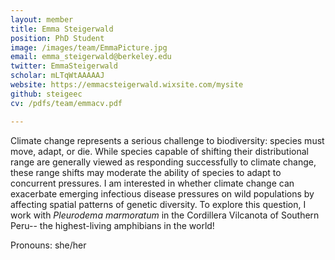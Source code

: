 ```yaml
---
layout: member
title: Emma Steigerwald
position: PhD Student
image: /images/team/EmmaPicture.jpg
email: emma_steigerwald@berkeley.edu
twitter: EmmaSteigerwald
scholar: mLTqWtAAAAAJ
website: https://emmacsteigerwald.wixsite.com/mysite
github: steigeec
cv: /pdfs/team/emmacv.pdf

---
```


Climate change represents a serious challenge to biodiversity: species must move, adapt, or die. While species capable of shifting their distributional range are generally viewed as responding successfully to climate change, these range shifts may moderate the ability of species to adapt to concurrent pressures. I am interested in whether climate change can exacerbate emerging infectious disease pressures on wild populations by affecting spatial patterns of genetic diversity.  To explore this question, I work with <i>Pleurodema marmoratum</i> in the Cordillera Vilcanota of Southern Peru-- the highest-living amphibians in the world! 

Pronouns: she/her